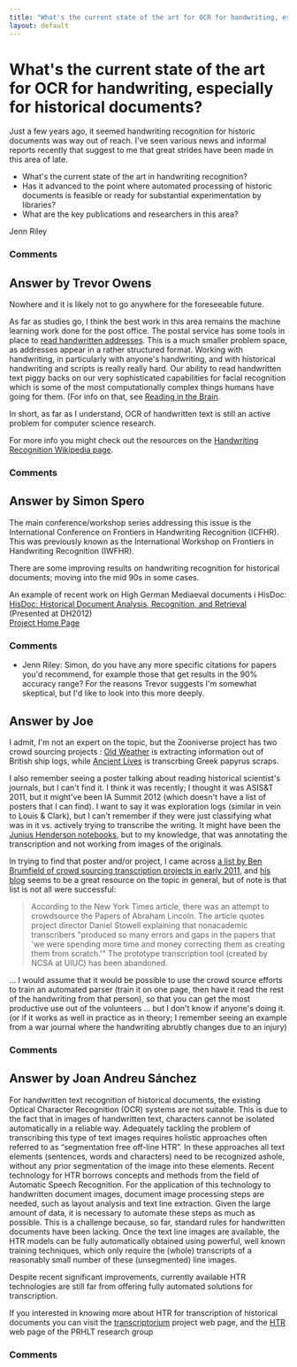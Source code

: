 ```yaml
---
title: "What's the current state of the art for OCR for handwriting, especially for historical documents?"
layout: default
---
```

What's the current state of the art for OCR for handwriting, especially for historical documents?
=====================
Just a few years ago, it seemed handwriting recognition for historic
documents was way out of reach. I've seen various news and informal
reports recently that suggest to me that great strides have been made in
this area of late.

-   What's the current state of the art in handwriting recognition?
-   Has it advanced to the point where automated processing of historic
    documents is feasible or ready for substantial experimentation by
    libraries?
-   What are the key publications and researchers in this area?


Jenn Riley

### Comments ###


Answer by Trevor Owens
----------------
Nowhere and it is likely not to go anywhere for the foreseeable future.

As far as studies go, I think the best work in this area remains the
machine learning work done for the post office. The postal service has
some tools in place to [read handwritten
addresses](http://dl.acm.org/citation.cfm?id=685138). This is a much
smaller problem space, as addresses appear in a rather structured
format. Working with handwriting, in particularly with anyone's
handwriting, and with historical handwriting and scripts is really
really hard. Our ability to read handwritten text piggy backs on our
very sophisticated capabilities for facial recognition which is some of
the most computationally complex things humans have going for them. (For
info on that, see [Reading in the
Brain](http://rads.stackoverflow.com/amzn/click/0143118056).

In short, as far as I understand, OCR of handwritten text is still an
active problem for computer science research.

For more info you might check out the resources on the [Handwriting
Recognition Wikipedia
page](http://en.wikipedia.org/wiki/Handwriting_recognition).

### Comments ###

Answer by Simon Spero
----------------
The main conference/workshop series addressing this issue is the
International Conference on Frontiers in Handwriting Recognition
(ICFHR). This was previously known as the International Workshop on
Frontiers in Handwriting Recognition (IWFHR).

There are some improving results on handwriting recognition for
historical documents; moving into the mid 90s in some cases.

An example of recent work on High German Mediaeval documents i HisDoc:
[HisDoc: Historical Document Analysis, Recognition, and
Retrieval](http://www.dh2012.uni-hamburg.de/conference/programme/abstracts/hisdoc-historical-document-analysis-recognition-and-retrieval/)
(Presented at DH2012)\
 [Project Home
Page](http://diuf.unifr.ch/main/diva/research/research-projects/hisdoc-historical-document-analysis-recognition-and-retrieval)

### Comments ###
* Jenn Riley: Simon, do you have any more specific citations for papers you'd
recommend, for example those that get results in the 90% accuracy range?
For the reasons Trevor suggests I'm somewhat skeptical, but I'd like to
look into this more deeply.

Answer by Joe
----------------
I admit, I'm not an expert on the topic, but the Zooniverse project has
two crowd sourcing projects : [Old
Weather](https://www.zooniverse.org/project/oldweather) is extracting
information out of British ship logs, while [Ancient
Lives](http://ancientlives.org/) is transcrbing Greek papyrus scraps.

I also remember seeing a poster talking about reading historical
scientist's journals, but I can't find it. I think it was recently; I
thought it was ASIS&T 2011, but it might've been IA Summit 2012 (which
doesn't have a list of posters that I can find). I want to say it was
exploration logs (similar in vein to Louis & Clark), but I can't
remember if they were just classifying what was in it vs. actively
trying to transcribe the writing. It might have been the [Junius
Henderson
notebooks](http://www.mcn.edu/2012/extracting-data-historical-documents-crowdsourcing-annotations-wikisource),
but to my knowledge, that was annotating the transcription and not
working from images of the originals.

In trying to find that poster and/or project, I came across [a list by
Ben Brumfield of crowd sourcing transcription projects in early
2011](http://manuscripttranscription.blogspot.com/2011/02/2010-year-of-crowdsourcing.html),
and [his blog](http://manuscripttranscription.blogspot.com/) seems to be
a great resource on the topic in general, but of note is that list is
not all were successful:

> According to the New York Times article, there was an attempt to
> crowdsource the Papers of Abraham Lincoln. The article quotes project
> director Daniel Stowell explaining that nonacademic transcribers
> "produced so many errors and gaps in the papers that 'we were spending
> more time and money correcting them as creating them from scratch.'"
> The prototype transcription tool (created by NCSA at UIUC) has been
> abandoned.

... I would assume that it would be possible to use the crowd source
efforts to train an automated parser (train it on one page, then have it
read the rest of the handwriting from that person), so that you can get
the most productive use out of the volunteers ... but I don't know if
anyone's doing it. (or if it works as well in practice as in theory; I
remember seeing an example from a war journal where the handwriting
abrubtly changes due to an injury)

### Comments ###

Answer by Joan Andreu Sánchez
----------------
For handwritten text recognition of historical documents, the existing
Optical Character Recognition (OCR) systems are not suitable. This is
due to the fact that in images of handwritten text, characters cannot be
isolated automatically in a reliable way. Adequately tackling the
problem of transcribing this type of text images requires holistic
approaches often referred to as “segmentation free off-line HTR”. In
these approaches all text elements (sentences, words and characters)
need to be recognized ashole, without any prior segmentation of the
image into these elements. Recent technology for HTR borrows concepts
and methods from the field of Automatic Speech Recognition. For the
application of this technology to handwritten document images, document
image processing steps are needed, such as layout analysis and text line
extraction. Given the large amount of data, it is necessary to automate
these steps as much as possible. This is a challenge because, so far,
standard rules for handwritten documents have been lacking. Once the
text line images are available, the HTR models can be fully
automatically obtained using powerful, well known training techniques,
which only require the (whole) transcripts of a reasonably small number
of these (unsegmented) line images.

Despite recent significant improvements, currently available HTR
technologies are still far from offering fully automated solutions for
transcription.

If you interested in knowing more about HTR for transcription of
historical documents you can visit the
[transcriptorium](http://www.transcriptorium.eu) project web page, and
the [HTR](https://prhlt.iti.upv.es/showcase/htr/) web page of the PRHLT
research group

### Comments ###

